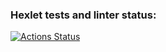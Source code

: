 ### Hexlet tests and linter status:
[![Actions Status](https://github.com/levelness/js-jest-testing-project-67/actions/workflows/hexlet-check.yml/badge.svg)](https://github.com/levelness/js-jest-testing-project-67/actions)